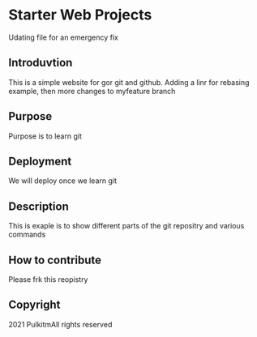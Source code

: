 # Starter Web Projects
Udating file for an emergency fix

## Introduvtion

This is a simple website for gor git and github. Adding a linr for rebasing example, then more changes to myfeature branch

## Purpose

Purpose is to learn git 

## Deployment

We will deploy once we learn git

## Description
This is exaple is to show different parts of the git repositry and various commands

## How to contribute

Please frk this reopistry

## Copyright
2021 PulkitmAll rights reserved
